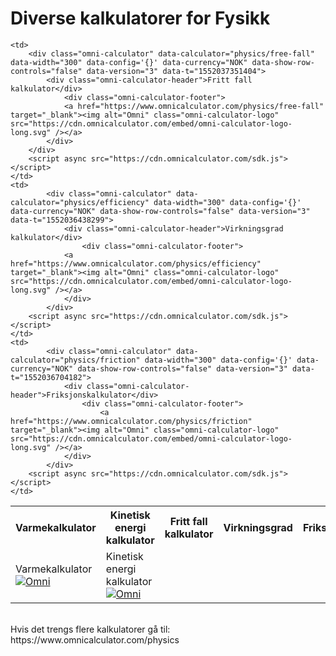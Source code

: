 # Diverse kalkulatorer for Fysikk




<table style="width:100%">
  <tr>
    <th> Varmekalkulator</th>
    <th> Kinetisk energi kalkulator</th> 
    <th> Fritt fall kalkulator</th>
    <th> Virkningsgrad </th>
    <th> Friksjon </th>
  </tr>
  <tr>
    <td> 
        <div class="omni-calculator" data-calculator="physics/specific-heat" data-width="300" data-config='{}' data-currency="NOK" data-        show-row-controls="false" data-version="3" data-t="1552036298009"> <div class="omni-calculator-header">Varmekalkulator</div>
            <div class="omni-calculator-footer">
                <a href="https://www.omnicalculator.com/physics/specific-heat" target="_blank"><img alt="Omni" class="omni-calculator-logo" src="https://cdn.omnicalculator.com/embed/omni-calculator-logo-long.svg" /></a>
        </div>
    </div>
        <script async src="https://cdn.omnicalculator.com/sdk.js"></script>  
</td>
    <td> 
            <div class="omni-calculator" data-calculator="physics/kinetic-energy" data-width="300" data-config='{}' data-currency="NOK" data-show-row-controls="false" data-version="3" data-t="1552037553715">
                <div class="omni-calculator-header">Kinetisk energi kalkulator</div>
                <div class="omni-calculator-footer">
                  <a href="https://www.omnicalculator.com/physics/kinetic-energy" target="_blank"><img alt="Omni" class="omni-calculator-logo" src="https://cdn.omnicalculator.com/embed/omni-calculator-logo-long.svg" /></a>
                </div>
              </div>
              <script async src="https://cdn.omnicalculator.com/sdk.js"></script>
    </td>

    
    <td>
        <div class="omni-calculator" data-calculator="physics/free-fall" data-width="300" data-config='{}' data-currency="NOK" data-show-row-controls="false" data-version="3" data-t="1552037351404">
            <div class="omni-calculator-header">Fritt fall kalkulator</div>
                <div class="omni-calculator-footer">
                <a href="https://www.omnicalculator.com/physics/free-fall" target="_blank"><img alt="Omni" class="omni-calculator-logo" src="https://cdn.omnicalculator.com/embed/omni-calculator-logo-long.svg" /></a>
            </div>
        </div>
        <script async src="https://cdn.omnicalculator.com/sdk.js"></script> 
    </td>
    <td>
            <div class="omni-calculator" data-calculator="physics/efficiency" data-width="300" data-config='{}' data-currency="NOK" data-show-row-controls="false" data-version="3" data-t="1552036438299">
                <div class="omni-calculator-header">Virkningsgrad kalkulator</div>
                    <div class="omni-calculator-footer">
                <a href="https://www.omnicalculator.com/physics/efficiency" target="_blank"><img alt="Omni" class="omni-calculator-logo" src="https://cdn.omnicalculator.com/embed/omni-calculator-logo-long.svg" /></a>
                </div>
            </div>
        <script async src="https://cdn.omnicalculator.com/sdk.js"></script>
    </td>
    <td>
            <div class="omni-calculator" data-calculator="physics/friction" data-width="300" data-config='{}' data-currency="NOK" data-show-row-controls="false" data-version="3" data-t="1552036704182">
                <div class="omni-calculator-header">Friksjonskalkulator</div>
                    <div class="omni-calculator-footer">
                        <a href="https://www.omnicalculator.com/physics/friction" target="_blank"><img alt="Omni" class="omni-calculator-logo" src="https://cdn.omnicalculator.com/embed/omni-calculator-logo-long.svg" /></a>
                </div>
            </div>
        <script async src="https://cdn.omnicalculator.com/sdk.js"></script>
    </td>
    
  </tr>
</table>


<br>
Hvis det trengs flere kalkulatorer gå til: https://www.omnicalculator.com/physics 
